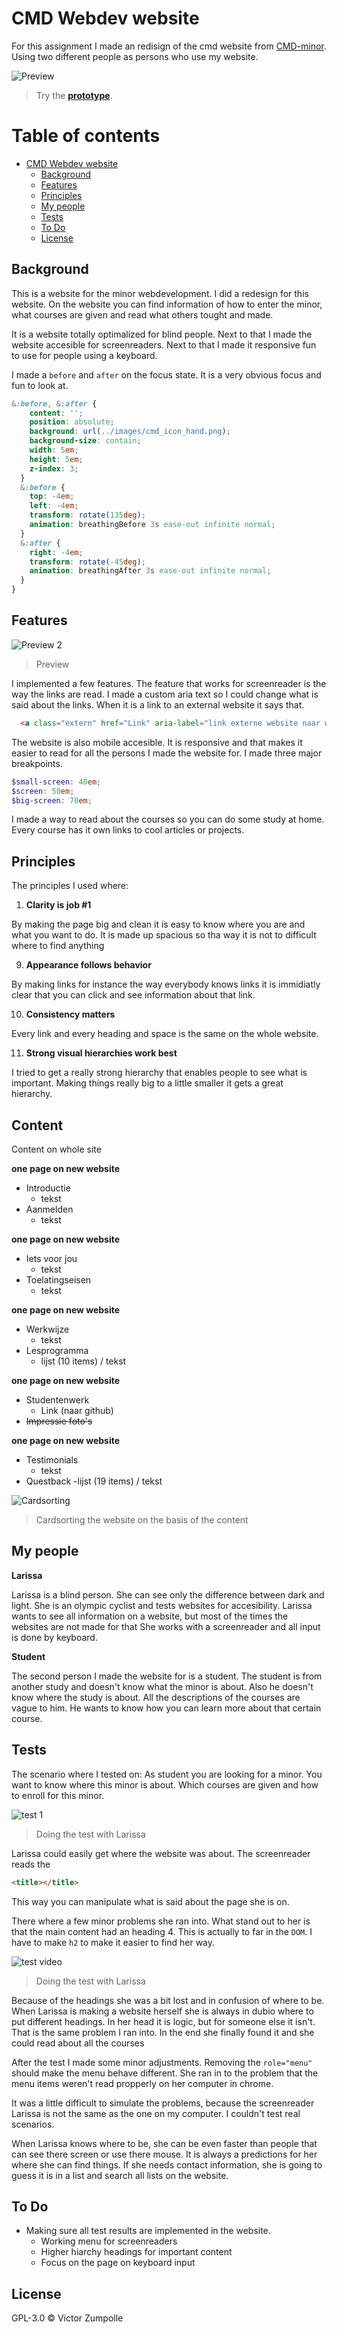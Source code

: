 # CMD Webdev website

For this assignment I made an redisign of the cmd website from [CMD-minor](https://cmda.github.io/minor-everything-web/). Using two different people as persons who use my website.

![Preview](dist/images/preview.png)
> Try the
> [**prototype**](https://velomovies.github.io/web-design/opdracht2/dist/).


# Table of contents
- [CMD Webdev website](#cmd-webdev-website)
  * [Background](#background)
  * [Features](#features)
  * [Principles](#principles)
  * [My people](#my-people)
  * [Tests](#tests)
  * [To Do](#to-do)
  * [License](#license)

## Background

This is a website for the minor webdevelopment. I did a redesign for this website. On the website you can find information of how to enter the minor, what courses are given and read what others tought and made. 

It is a website totally optimalized for blind people. Next to that I made the website accesible for screenreaders. Next to that I made it responsive fun to use for people using a keyboard. 

I made a `before` and `after` on the focus state. It is a very obvious focus and fun to look at. 

```SCSS
&:before, &:after {
    content: '';
    position: absolute;
    background: url(../images/cmd_icon_hand.png);
    background-size: contain;
    width: 5em;
    height: 5em;
    z-index: 3;
  }
  &:before {
    top: -4em;
    left: -4em;
    transform: rotate(135deg);
    animation: breathingBefore 3s ease-out infinite normal;
  }
  &:after {
    right: -4em;
    transform: rotate(-45deg);
    animation: breathingAfter 3s ease-out infinite normal;
  }
}
```

## Features

![Preview 2](dist/images/preview2.png)
> Preview

I implemented a few features. The feature that works for screenreader is the way the links are read. I made a custom aria text so I could change what is said about the links. When it is a link to an external website it says that.
```HTML
  <a class="extern" href="Link" aria-label="link externe website naar werk van anderen" target="_blank">Link naar externe bron</a>
```

The website is also mobile accesible. It is responsive and that makes it easier to read for all the persons I made the website for. I made three major breakpoints. 
```SCSS 
$small-screen: 40em; 
$screen: 50em; 
$big-screen: 70em;
```

I made a way to read about the courses so you can do some study at home. Every course has it own links to cool articles or projects. 

## Principles
The principles I used where:

01. **Clarity is job #1**

By making the page big and clean it is easy to know where you are and what you want to do. It is made up spacious so tha way it is not to difficult where to find anything

09. **Appearance follows behavior**

By making links for instance the way everybody knows links it is immidiatly clear that you can click and see information about that link.

10. **Consistency matters**

Every link and every heading and space is the same on the whole website.

11. **Strong visual hierarchies work best**

I tried to get a really strong hierarchy that enables people to see what is important. Making things really big to a little smaller it gets a great hierarchy.

## Content

Content on whole site

**one page on new website**

- Introductie
  - tekst
- Aanmelden
  - tekst

**one page on new website**

- Iets voor jou
  - tekst
- Toelatingseisen
  - tekst

**one page on new website**

- Werkwijze
  - tekst
- Lesprogramma
  - lijst (10 items) / tekst

**one page on new website**

- Studentenwerk
  - Link (naar github)
- ~~Impressie foto's~~

**one page on new website**

- Testimonials
  - tekst
- Questback
  -lijst (19 items) / tekst

![Cardsorting](dist/images/cardsorting.jpg)
> Cardsorting the website on the basis of the content

## My people

**Larissa**

Larissa is a blind person. She can see only the difference between dark and light. She is an olympic cyclist and tests websites for accesibility. Larissa wants to see all information on a website, but most of the times the websites are not made for that She works with a screenreader and all input is done by keyboard.

**Student**

The second person I made the website for is a student. The student is from another study and doesn't know what the minor is about. Also he doesn't know where the study is about. All the descriptions of the courses are vague to him. He wants to know how you can learn more about that certain course.

## Tests

The scenario where I tested on:
As student you are looking for a minor. You want to know where this minor is about. Which courses are given and how to enroll for this minor.

![test 1](dist/images/test.jpeg)
> Doing the test with Larissa

Larissa could easily get where the website was about. The screenreader reads the 
```HTML 
<title></title>
```
This way you can manipulate what is said about the page she is on.

There where a few minor problems she ran into. What stand out to her is that the main content had an heading 4. This is actually to far in the `DOM`. I have to make `h2` to make it easier to find her way.

![test video](dist/images/test.gif)
> Doing the test with Larissa

Because of the headings she was a bit lost and in confusion of where to be. When Larissa is making a website herself she is always in dubio where to put different headings. In her head it is logic, but for someone else it isn't. That is the same problem I ran into. In the end she finally found it and she could read about all the courses

After the test I made some minor adjustments. Removing the `role="menu"` should make the menu behave different. She ran in to the problem that the menu items weren't read propperly on her computer in chrome.

It was a little difficult to simulate the problems, because the screenreader Larissa is not the same as the one on my computer. I couldn't test real scenarios.

When Larissa knows where to be, she can be even faster than people that can see there screen or use there mouse. It is always a predictions for her where she can find things. If she needs contact information, she is going to guess it is in a list and search all lists on the website. 

## To Do

* Making sure all test results are implemented in the website.
  * Working menu for screenreaders
  * Higher hiarchy headings for important content
  * Focus on the page on keyboard input

## License

GPL-3.0 © Victor Zumpolle